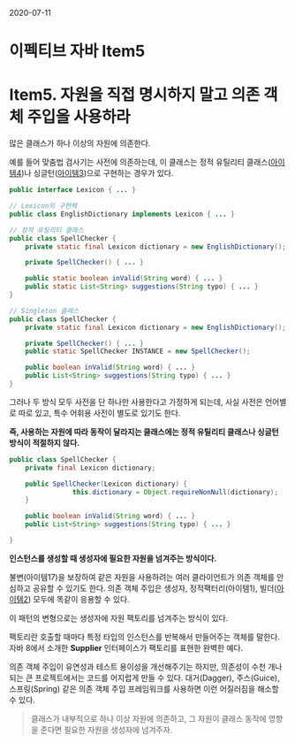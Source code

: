 2020-07-11

# 이펙티브 자바 Item5

# Item5. 자원을 직접 명시하지 말고 의존 객체 주입을 사용하라

많은 클래스가 하나 이상의 자원에 의존한다. 

예를 들어 맞춤법 검사기는 사전에 의존하는데, 이 클래스는 정적 유틸리티 클래스([아이템4](https://github.com/bosuksh/TIL/blob/java/java/effectiveJava/effectiveJava4.md))나 싱글턴([아이템3](https://github.com/bosuksh/TIL/blob/java/java/effectiveJava/effectiveJava3.md))으로 구현하는 경우가 있다.

```java
public interface Lexicon { ... }

// Lexicon의 구현체 
public class EnglishDictionary implements Lexicon { ... }

// 정적 유틸리티 클래스
public class SpellChecker {
	private static final Lexicon dictionary = new EnglishDictionary();

	private SpellChecker() { ... }

	public static boolean inValid(String word) { ... }
	public static List<String> suggestions(String typo) { ... }
}

// Singleton 클래스
public class SpellChecker {
	private static final Lexicon dictionary = new EnglishDictionary();

	private SpellChecker() { ... }
	public static SpellChecker INSTANCE = new SpellChecker();

	public boolean inValid(String word) { ... }
	public List<String> suggestions(String typo) { ... }
}
```

그러나 두 방식 모두 사전을 단 하나만 사용한다고 가정하게 되는데, 사실 사전은 언어별로 따로 있고, 특수 어휘용 사전이 별도로 있기도 한다. 

**즉, 사용하는 자원에 따라 동작이 달라지는 클래스에는 정적 유틸리티 클래스나 싱글턴 방식이 적절하지 않다.** 

```java
public class SpellChecker {
	private final Lexicon dictionary;

	public SpellChecker(Lexicon dictionary) { 
				this.dictionary = Object.requireNonNull(dictionary);
	}

	public boolean inValid(String word) { ... }
	public List<String> suggestions(String typo) { ... }

}
```

**인스턴스를 생성할 때 생성자에 필요한 자원을 넘겨주는 방식이다.**

불변(아이템17)을 보장하여 같은 자원을 사용하려는 여러 클라이언트가 의존 객체를 안심하고 공유할 수 있기도 한다. 의존 객체 주입은  생성자, 정적팩터리(아이템1), 빌더([아이템2](https://github.com/bosuksh/TIL/blob/java/java/effectiveJava/effectiveJava2.md)) 모두에 똑같이 응용할 수 있다. 

이 패턴의 변형으로는 생성자에 자원 팩토리를 넘겨주는 방식이 있다. 

팩토리란 호출할 때마다 특정 타입의 인스턴스를 반복해서 만들어주는 객체를 말한다.
자바 8에서 소개한 **Supplier<T>**  인터페이스가 팩토리를 표현한 완벽한 예다. 

의존 객체 주입이 유연성과 테스트 용이성을 개선해주기는 하지만, 의존성이 수천 개나 되는 큰 프로젝트에서는 코드를 어지럽게 만들 수 있다. 대거(Dagger), 주스(Guice), 스프링(Spring) 같은 의존 객체 주입 프레임워크를 사용하면 이런 어질러짐을 해소할 수 있다.


> 클래스가 내부적으로 하나 이상 자원에 의존하고, 그 자원이 클래스 동작에 영향을 준다면  필요한 자원을 생성자에 넘겨주자.
